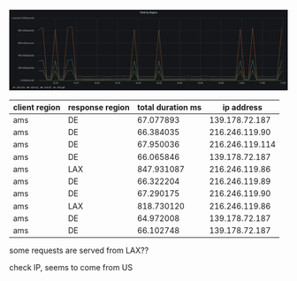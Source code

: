 
![](assets/ams_small.png)

|client region | response region | total duration ms |   ip address   |
|--------------|-----------------|-------------------|-----------------
|ams           | DE              |         67.077893 | 139.178.72.187 |
|ams           | DE              |         66.384035 | 216.246.119.90 |
|ams           | DE              |         67.950036 | 216.246.119.114|
|ams           | DE              |         66.065846 | 139.178.72.187 |
|ams           | LAX             |        847.931087 | 216.246.119.86 |
|ams           | DE              |         66.322204 | 216.246.119.89 |
|ams           | DE              |         67.290175 | 216.246.119.90 |
|ams           | LAX             |        818.730120 | 216.246.119.86 |
|ams           | DE              |         64.972008 | 139.178.72.187 |
|ams           | DE              |         66.102748 | 139.178.72.187 |


some requests are served from LAX??

check IP, seems to come from US
